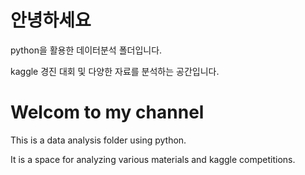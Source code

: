 # 안녕하세요

python을 활용한 데이터분석 폴더입니다.

kaggle 경진 대회 및 다양한 자료를 분석하는 공간입니다.



# Welcom to my channel

This is a data analysis folder using python.

It is a space for analyzing various materials and kaggle competitions.
